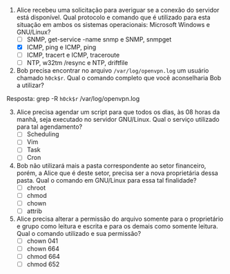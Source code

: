 
1. Alice recebeu uma solicitação para averiguar se a conexão do servidor está disponível. Qual protocolo e comando que é utilizado para esta situação em ambos os sistemas operacionais: Microsoft Windows e GNU/Linux?
   * [ ] SNMP, get-service -name snmp e SNMP, snmpget
   * [X] ICMP, ping e ICMP, ping
   * [ ] ICMP, tracert e ICMP, traceroute
   * [ ] NTP, w32tm /resync e NTP, driftfile

2. Bob precisa encontrar no arquivo `/var/log/openvpn.log` um usuário chamado `h0ck$r`. Qual o comando completo que você aconselharia Bob a utilizar?

Resposta: grep -R `h0ck$r` /var/log/openvpn.log

3. Alice precisa agendar um script para que todos os dias, às 08 horas da manhã, seja executado no servidor GNU/Linux. Qual o serviço utilizado para tal agendamento?
   * [ ] Scheduling
   * [ ] Vim
   * [ ] Task
   * [ ] Cron

4. Bob não utilizará mais a pasta correspondente ao setor financeiro, porém, a Alice que é deste setor, precisa ser a nova proprietária dessa pasta. Qual o comando em GNU/Linux para essa tal finalidade?
   * [ ] chroot
   * [ ] chmod
   * [ ] chown
   * [ ] attrib

5. Alice precisa alterar a permissão do arquivo somente para o proprietário e grupo como leitura e escrita e para os demais como somente leitura. Qual o comando utilizado e sua permissão?
   * [ ] chown 041
   * [ ] chown 664
   * [ ] chmod 664
   * [ ] chmod 652